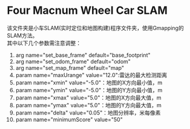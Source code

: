 # Four Macnum Wheel Car SLAM     
该文件夹是小车SLAM(实时定位和地图构建)程序文件夹，使用Gmapping的SLAM方法。    
其中以下几个参数需注意调整：   

1. arg name="set_base_frame" default="base_footprint"    
2. arg name="set_odom_frame" default="odom"    
3. arg name="set_map_frame"  default="map"    
4. param name="maxUrange" value="12.0":雷达的最大检测距离   
5. param name="xmin" value="-5.0"：地图的X方向最小值，m   
6. param name="ymin" value="-5.0"：地图的Y方向最小值，m   
7. param name="xmax" value="5.0"：地图的X方向最大值，m   
8. param name="ymax" value="5.0"：地图的Y方向最大值，m   
9. param name="delta" value="0.05"：地图分辨率，米每像素    
10. param name="minimumScore" value="50"    
